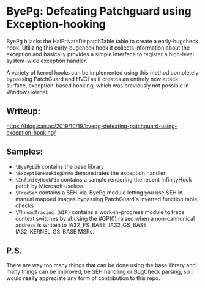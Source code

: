 # ByePg: Defeating Patchguard using Exception-hooking

ByePg hijacks the HalPrivateDispatchTable table to create a early-bugcheck hook. Utilizing this early-bugcheck hook it collects information about the exception and basically provides a simple interface to register a high-level system-wide exception handler.

A variety of kernel hooks can be implemented using this method completely bypassing PatchGuard and HVCI as it creates an entirely new attack surface, exception-based hooking, which was previously not possible in Windows kernel.

## Writeup:
https://blog.can.ac/2019/10/19/byepg-defeating-patchguard-using-exception-hooking/

## Samples:
- `\ByePgLib` contains the base library
- `\ExceptionHookingDemo` demonstrates the exception handler 
- `\InfinityHookFix` contains a sample rendering the recent InfinityHook patch by Microsoft useless
- `\FreeSeh` contains a SEH-via-ByePg module letting you use SEH in manual mapped images bypassing PatchGuard's inverted function table checks
- `\ThreadTracing (WIP)` contains a work-in-progress module to trace context switches by abusing the #GP(0) raised when a non-cannonical address is written to IA32_FS_BASE, IA32_GS_BASE, IA32_KERNEL_GS_BASE MSRs.

## P.S.
There are way too many things that can be done using the base library and many things can be improved, be SEH handling or BugCheck parsing, so I would **really** appreciate any form of contribution to this repo.
